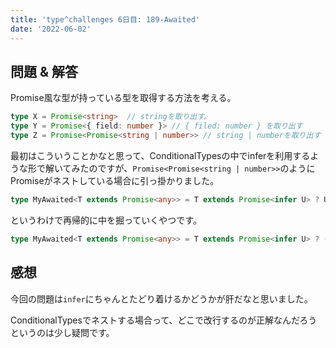 ```yaml
---
title: 'type^challenges 6日目: 189-Awaited'
date: '2022-06-02'
---
```


## 問題 & 解答

Promise風な型が持っている型を取得する方法を考える。

```typescript
type X = Promise<string>  // stringを取り出す。
type Y = Promise<{ field: number }> // { filed: number } を取り出す
type Z = Promise<Promise<string | number>> // string | numberを取り出す
```

最初はこういうことかなと思って、ConditionalTypesの中でinferを利用するような形で解いてみたのですが、`Promise<Promise<string | number>>`のようにPromiseがネストしている場合に引っ掛かりました。

```typescript
type MyAwaited<T extends Promise<any>> = T extends Promise<infer U> ? U : never
```

というわけで再帰的に中を掘っていくやつです。


```typescript
type MyAwaited<T extends Promise<any>> = T extends Promise<infer U> ? (U extends Promise<any> ? MyAwaited<U> : U) : never
```

## 感想

今回の問題は`infer`にちゃんとたどり着けるかどうかが肝だなと思いました。

ConditionalTypesでネストする場合って、どこで改行するのが正解なんだろうというのは少し疑問です。
